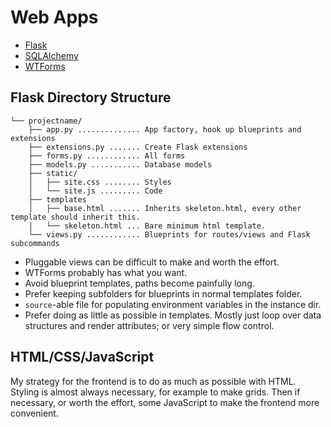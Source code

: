 # Web Apps

- [Flask](https://flask.palletsprojects.com)
- [SQLAlchemy](https://www.sqlalchemy.org)
- [WTForms](https://wtforms.readthedocs.io)

## Flask Directory Structure

```
└── projectname/
    ├── app.py .............. App factory, hook up blueprints and extensions
    ├── extensions.py ....... Create Flask extensions
    ├── forms.py ............ All forms
    ├── models.py ........... Database models
    ├── static/
    │   ├── site.css ........ Styles
    │   └── site.js ......... Code
    ├── templates
    │   ├── base.html ....... Inherits skeleton.html, every other template should inherit this.
    │   └── skeleton.html ... Bare minimum html template.
    └── views.py ............ Blueprints for routes/views and Flask subcommands
```

- Pluggable views can be difficult to make and worth the effort.
- WTForms probably has what you want.
- Avoid blueprint templates, paths become painfully long.
- Prefer keeping subfolders for blueprints in normal templates folder.
- `source`-able file for populating environment variables in the instance dir.
- Prefer doing as little as possible in templates. Mostly just loop over data structures and render attributes; or very simple flow control.

## HTML/CSS/JavaScript

My strategy for the frontend is to do as much as possible with HTML. Styling is almost always necessary, for example to make grids. Then if necessary, or worth the effort, some JavaScript to make the frontend more convenient.
